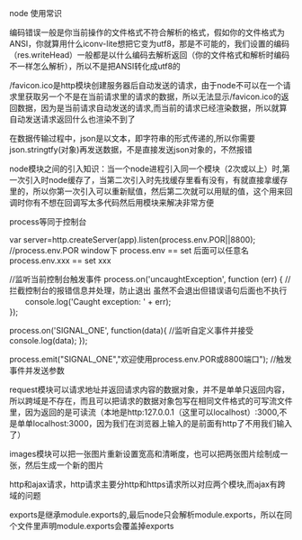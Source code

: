 node 使用常识

编码错误一般是你当前操作的文件格式不符合解析的格式，假如你的文件格式为ANSI，你就算用什么iconv-lite想把它变为utf8，那是不可能的，我们设置的编码（res.writeHead）一般都是以什么编码去解析返回（你的文件格式和解析时编码不一样怎么解析），所以不是把ANSI转化成utf8的

/favicon.ico是http模块创建服务器后自动发送的请求，由于node不可以在一个请求里获取另一个不是在当前请求里的请求的数据，所以无法显示/favicon.ico的返回数据，因为是当前请求自动发送的请求,而当前的请求已经渲染数据，所以就算自动发送请求返回什么也渲染不到了

在数据传输过程中，json是以文本，即字符串的形式传递的,所以你需要json.stringtfy(对象)再发送数据，不是直接发送json对象的，不然报错

node模块之间的引入知识：当一个node进程引入同一个模块（2次或以上）时,第一次引入时node缓存了，当第二次引入时先找缓存里看有没有，有就直接拿缓存里的，所以你第一次引入可以重新赋值，然后第二次就可以用赋的值，这个用来回调时你有不想在回调写太多代码然后用模块来解决非常方便

process等同于控制台

var server=http.createServer(app).listen(process.env.POR||8800);  //process.env.POR  window下 process.env == set 后面可以任意名process.env.xxx == set xxx

//监听当前控制台触发事件
process.on('uncaughtException', function (err) {  //拦截控制台的报错信息并处理，防止退出 虽然不会退出但错误语句后面也不执行
　　console.log('Caught exception: ' + err);  
}); 

process.on('SIGNAL_ONE', function(data){  //监听自定义事件并接受
    console.log(data);
});

process.emit("SIGNAL_ONE","欢迎使用process.env.POR或8800端口");   //触发事件并发送参数


request模块可以请求地址并返回请求内容的数据对象，并不是单单只返回内容，所以跨域是不存在，而且可以把请求的数据对象包写在相同文件格式的可写流文件里，因为返回的是可读流（本地是http:127.0.0.1（这里可以localhost）:3000,不是单单localhost:3000，因为我们在浏览器上输入的是前面有http了不用我们输入了）

images模块可以把一张图片重新设置宽高和清晰度，也可以把两张图片绘制成一张，然后生成一个新的图片

http和ajax请求，http请求主要分http和https请求所以对应两个模块,而ajax有跨域的问题

exports是继承module.exports的,最后node只会解析module.exports，所以在同个文件里声明module.exports会覆盖掉exports

